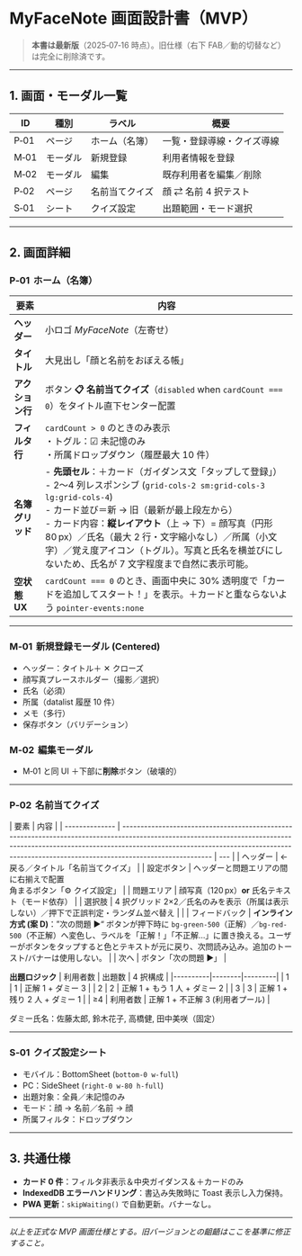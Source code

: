 # MyFaceNote 画面設計書（MVP）

> **本書は最新版**（2025‑07‑16 時点）。旧仕様（右下 FAB／動的切替など）は完全に削除済です。

---

## 1. 画面・モーダル一覧

| ID   | 種別     | ラベル         | 概要                       |
| ---- | -------- | -------------- | -------------------------- |
| P‑01 | ページ   | ホーム（名簿） | 一覧・登録導線・クイズ導線 |
| M‑01 | モーダル | 新規登録       | 利用者情報を登録           |
| M‑02 | モーダル | 編集           | 既存利用者を編集／削除     |
| P‑02 | ページ   | 名前当てクイズ | 顔 ⇄ 名前 4 択テスト       |
| S‑01 | シート   | クイズ設定     | 出題範囲・モード選択       |

---

## 2. 画面詳細

### P‑01  ホーム（名簿）

| 要素             | 内容                                                                                                                                                                                                                                                                                                                                                                                                  |
| ---------------- | ----------------------------------------------------------------------------------------------------------------------------------------------------------------------------------------------------------------------------------------------------------------------------------------------------------------------------------------------------------------------------------------------------- |
| **ヘッダー**     | 小ロゴ _MyFaceNote_（左寄せ）                                                                                                                                                                                                                                                                                                                                                                         |
| **タイトル**     | 大見出し「顔と名前をおぼえる帳」                                                                                                                                                                                                                                                                                                                                                                      |
| **アクション行** | ボタン **📋 名前当てクイズ**（`disabled` when `cardCount === 0`）をタイトル直下センター配置                                                                                                                                                                                                                                                                                                           |
| **フィルタ行**   | `cardCount > 0` のときのみ表示<br>・トグル：☑ 未記憶のみ<br>・所属ドロップダウン（履歴最大 10 件）                                                                                                                                                                                                                                                                                                    |
| **名簿グリッド** | - **先頭セル**：＋カード（ガイダンス文「タップして登録」）<br>- 2〜4 列レスポンシブ (`grid-cols-2 sm:grid-cols-3 lg:grid-cols-4`)<br>- カード並び＝新 → 旧（最新が最上段左から）<br>- カード内容：**縦レイアウト**（上 → 下）= 顔写真（円形 80 px）／氏名（最大 2 行・文字縮小なし）／所属（小文字）／覚え度アイコン（トグル）。写真と氏名を横並びにしないため、氏名が 7 文字程度まで自然に表示可能。 |
| **空状態 UX**    | `cardCount === 0` のとき、画面中央に 30% 透明度で「カードを追加してスタート！」を表示。＋カードと重ならないよう `pointer-events:none`                                                                                                                                                                                                                                                                 |

---

### M‑01  新規登録モーダル (Centered)

- ヘッダー：タイトル＋ ✕ クローズ
- 顔写真プレースホルダー（撮影／選択）
- 氏名（必須）
- 所属（datalist 履歴 10 件）
- メモ（多行）
- 保存ボタン（バリデーション）

### M‑02  編集モーダル

- M‑01 と同 UI ＋下部に**削除**ボタン（破壊的）

---

### P‑02  名前当てクイズ

| 要素           | 内容                                                                                                                                                                                                                                                                |
| -------------- | ------------------------------------------------------------------------------------------------------------------------------------------------------------------------------------------------------------------------------------------------------------------- | --- |
| ヘッダー       | ← 戻る／タイトル「名前当てクイズ」                                                                                                                                                                                                                                  |
| 設定ボタン     | ヘッダーと問題エリアの間に右揃えで配置<br>角まるボタン「⚙ クイズ設定」                                                                                                                                                                                              |
| 問題エリア     | 顔写真（120 px）**or** 氏名テキスト（モード依存）                                                                                                                                                                                                                   |
| 選択肢         | 4 択グリッド 2×2／氏名のみを表示（所属は表示しない）／押下で正誤判定・ランダム並べ替え                                                                                                                                                                              |     |
| フィードバック | **インライン方式 (案 D)**：”次の問題 ▶“ ボタンが押下時に `bg-green-500`（正解）／`bg-red-500`（不正解）へ変色し、ラベルを「正解！」「不正解…」に置き換える。ユーザーがボタンをタップすると色とテキストが元に戻り、次問読み込み。追加のトースト/バナーは使用しない。 |
| 次へ           | ボタン「次の問題 ▶」                                                                                                                                                                                                                                                |

**出題ロジック**
| 利用者数 | 出題数 | 4 択構成 |
|----------|--------|---------|
| 1 | 1 | 正解 1 + ダミー 3 |
| 2 | 2 | 正解 1 + もう 1 人 + ダミー 2 |
| 3 | 3 | 正解 1 + 残り 2 人 + ダミー 1 |
| ≥4 | 利用者数 | 正解 1 + 不正解 3 (利用者プール) |

ダミー氏名：佐藤太郎, 鈴木花子, 高橋健, 田中美咲（固定）

---

### S‑01  クイズ設定シート

- モバイル：BottomSheet (`bottom-0 w-full`)
- PC：SideSheet (`right-0 w-80 h-full`)
- 出題対象：全員／未記憶のみ
- モード：顔 → 名前／名前 → 顔
- 所属フィルタ：ドロップダウン

---

## 3. 共通仕様

- **カード 0 件**：フィルタ非表示＆中央ガイダンス＆＋カードのみ
- **IndexedDB エラーハンドリング**：書込み失敗時に Toast 表示し入力保持。
- **PWA 更新**：`skipWaiting()` で自動更新。バナーなし。

---

_以上を正式な MVP 画面仕様とする。旧バージョンとの齟齬はここを基準に修正すること。_
